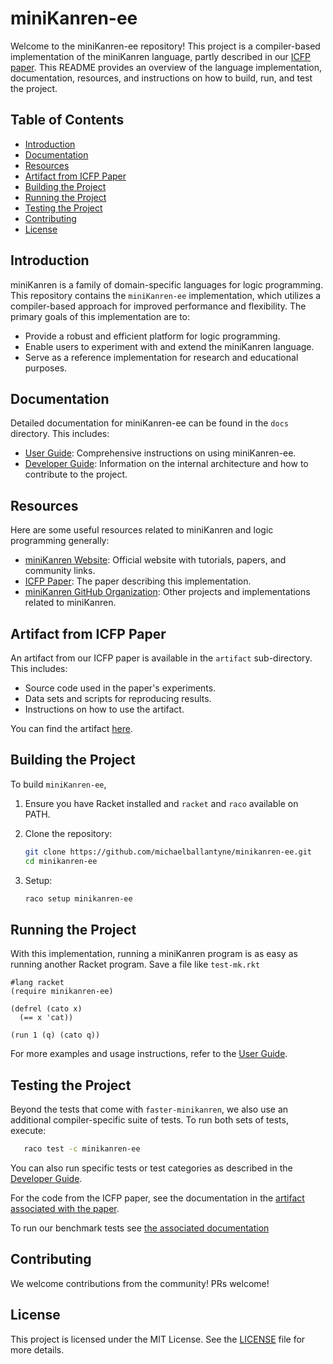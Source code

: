# miniKanren-ee

Welcome to the miniKanren-ee repository! This project is a compiler-based implementation of the miniKanren language, partly described in our [ICFP paper][link-to-paper]. This README provides an overview of the language implementation, documentation, resources, and instructions on how to build, run, and test the project.

## Table of Contents

- [Introduction](#introduction)
- [Documentation](#documentation)
- [Resources](#resources)
- [Artifact from ICFP Paper](#artifact-from-icfp-paper)
- [Building the Project](#building-the-project)
- [Running the Project](#running-the-project)
- [Testing the Project](#testing-the-project)
- [Contributing](#contributing)
- [License](#license)

## Introduction

miniKanren is a family of domain-specific languages for logic programming. This repository contains the `miniKanren-ee` implementation, which utilizes a compiler-based approach for improved performance and flexibility. The primary goals of this implementation are to:

- Provide a robust and efficient platform for logic programming.
- Enable users to experiment with and extend the miniKanren language.
- Serve as a reference implementation for research and educational purposes.

## Documentation

Detailed documentation for miniKanren-ee can be found in the `docs` directory. This includes:

- [User Guide](docs/user_guide.md): Comprehensive instructions on using miniKanren-ee.
- [Developer Guide](docs/developer_guide.md): Information on the internal architecture and how to contribute to the project.

## Resources

Here are some useful resources related to miniKanren and logic programming generally:

- [miniKanren Website](http://minikanren.org): Official website with tutorials, papers, and community links.
- [ICFP Paper][link-to-paper]: The paper describing this implementation.
- [miniKanren GitHub Organization](https://github.com/miniKanren): Other projects and implementations related to miniKanren.

## Artifact from ICFP Paper

An artifact from our ICFP paper is available in the `artifact` sub-directory. This includes:

- Source code used in the paper's experiments.
- Data sets and scripts for reproducing results.
- Instructions on how to use the artifact.

You can find the artifact [here](artifact/README.md).

## Building the Project

To build `miniKanren-ee`,

1. Ensure you have Racket installed and `racket` and `raco`  available on PATH.

2. Clone the repository:
   ```sh
   git clone https://github.com/michaelballantyne/minikanren-ee.git
   cd minikanren-ee
   ```

3. Setup:
   ```sh
   raco setup minikanren-ee
   ```

## Running the Project

With this implementation, running a miniKanren program is as easy as running another Racket program. Save a file like `test-mk.rkt`

```racket
#lang racket
(require minikanren-ee)

(defrel (cato x)
  (== x 'cat))

(run 1 (q) (cato q))
```

For more examples and usage instructions, refer to the [User Guide](docs/user_guide.md).

## Testing the Project

Beyond the tests that come with `faster-minikanren`, we also use an additional compiler-specific suite of tests. To run both sets of tests, execute:

```sh
   raco test -c minikanren-ee
```

You can also run specific tests or test categories as described in the [Developer Guide](docs/developer_guide.md).

For the code from the ICFP paper, see the documentation in the [artifact associated with the paper](./demos/icfp2024/README.md).

To run our benchmark tests see [the associated documentation](./bench/README.md)

## Contributing

We welcome contributions from the community! PRs welcome!

## License

This project is licensed under the MIT License. See the [LICENSE](LICENSE) file for more details.


[link-to-paper]: https://mballantyne.net/publications/icfp2024.pdf
